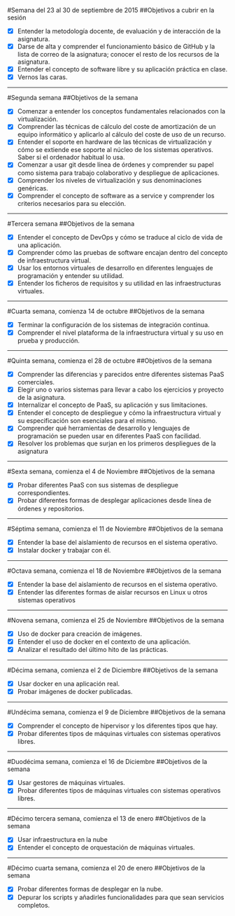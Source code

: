 #Semana del 23 al 30 de septiembre de 2015
##Objetivos a cubrir en la sesión

- [x] Entender la metodología docente, de evaluación y de interacción de la asignatura.
- [x] Darse de alta y comprender el funcionamiento básico de GitHub y la lista de correo de la asignatura; conocer el resto de los recursos de la asignatura.
- [x] Entender el concepto de software libre y su aplicación práctica en clase.
- [x] Vernos las caras.

***

#Segunda semana
##Objetivos de la semana

- [x] Comenzar a entender los conceptos fundamentales relacionados con la virtualización.
- [x] Comprender las técnicas de cálculo del coste de amortización de un equipo informático y aplicarlo al cálculo del coste de uso de un recurso.
- [x] Entender el soporte en hardware de las técnicas de virtualización y cómo se extiende ese soporte al núcleo de los sistemas operativos. Saber si el ordenador habitual lo usa.
- [x] Comenzar a usar git desde línea de órdenes y comprender su papel como sistema para trabajo colaborativo y despliegue de aplicaciones.
- [x] Comprender los niveles de virtualización y sus denominaciones genéricas.
- [x] Comprender el concepto de software as a service y comprender los criterios necesarios para su elección.

***

#Tercera semana
##Objetivos de la semana

- [x] Entender el concepto de DevOps y cómo se traduce al ciclo de vida de una aplicación.
- [x] Comprender cómo las pruebas de software encajan dentro del concepto de infraestructura virtual.
- [x] Usar los entornos virtuales de desarrollo en diferentes lenguajes de programación y entender su utilidad.
- [x] Entender los ficheros de requisitos y su utilidad en las infraestructuras virtuales.

***

#Cuarta semana, comienza 14 de octubre
##Objetivos de la semana

- [x] Terminar la configuración de los sistemas de integración continua.
- [x] Comprender el nivel plataforma de la infraestructura virtual y su uso en prueba y producción.

***

#Quinta semana, comienza el 28 de octubre
##Objetivos de la semana
- [x] Comprender las diferencias y parecidos entre diferentes sistemas PaaS comerciales.
- [x] Elegir uno o varios sistemas para llevar a cabo los ejercicios y proyecto de la asignatura.
- [x] Internalizar el concepto de PaaS, su aplicación y sus limitaciones.
- [x] Entender el concepto de despliegue y cómo la infraestructura virtual y su especificación son esenciales para el mismo.
- [x] Comprender qué herramientas de desarrollo y lenguajes de programación se pueden usar en diferentes PaaS con facilidad.
- [x] Resolver los problemas que surjan en los primeros despliegues de la asignatura

***

#Sexta semana, comienza el 4 de Noviembre
##Objetivos de la semana
- [x] Probar diferentes PaaS con sus sistemas de despliegue correspondientes.
- [x] Probar diferentes formas de desplegar aplicaciones desde línea de órdenes y repositorios.

***

#Séptima semana, comienza el 11 de Noviembre
##Objetivos de la semana
- [x] Entender la base del aislamiento de recursos en el sistema operativo.
- [x] Instalar docker y trabajar con él.

***

#Octava semana, comienza el 18 de Noviembre
##Objetivos de la semana
- [x] Entender la base del aislamiento de recursos en el sistema operativo.
- [x] Entender las diferentes formas de aislar recursos en Linux u otros sistemas operativos

***

#Novena semana, comienza el 25 de Noviembre
##Objetivos de la semana
- [x] Uso de docker para creación de imágenes.
- [x] Entender el uso de docker en el contexto de una aplicación.
- [x] Analizar el resultado del último hito de las prácticas.

***

#Décima semana, comienza el 2 de Diciembre
##Objetivos de la semana
- [x] Usar docker en una aplicación real. 
- [x] Probar imágenes de docker publicadas.

***

#Undécima semana, comienza el 9 de Diciembre
##Objetivos de la semana
- [x] Comprender el concepto de hipervisor y los diferentes tipos que hay.
- [x] Probar diferentes tipos de máquinas virtuales con sistemas operativos libres.

***

#Duodécima semana, comienza el 16 de Diciembre
##Objetivos de la semana
- [x] Usar gestores de máquinas virtuales.
- [x] Probar diferentes tipos de máquinas virtuales con sistemas operativos libres.

***

#Décimo tercera semana, comienza el 13 de enero
##Objetivos de la semana
- [x] Usar infraestructura en la nube
- [x] Entender el concepto de orquestación de máquinas virtuales.

***

#Décimo cuarta semana, comienza el 20 de enero
##Objetivos de la semana
- [x] Probar diferentes formas de desplegar en la nube.
- [x] Depurar los scripts y añadirles funcionalidades para que sean servicios completos.
